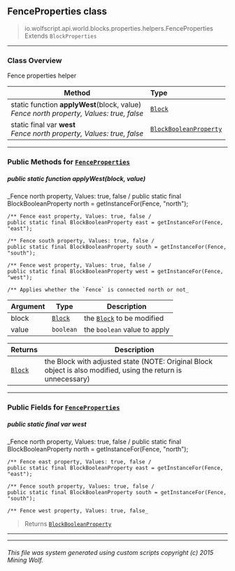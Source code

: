 ## FenceProperties __class__

>io.wolfscript.api.world.blocks.properties.helpers.FenceProperties
>Extends `BlockProperties`

---

### Class Overview

Fence properties helper

Method | Type   
--- | :--- 
static function __applyWest__(block, value) <br> _Fence north property, Values: true, false_ | [`Block`](..\..\Block.md)
static final var __west__ <br> _Fence north property, Values: true, false_ | [`BlockBooleanProperty`](..\BlockBooleanProperty.md)



---


### Public Methods for [`FenceProperties`](FenceProperties.md)

##### <a id='applywest'></a>public static function __applyWest__(block, value)

_Fence north property, Values: true, false /
    public static final BlockBooleanProperty north = getInstanceFor(Fence, "north");

    /** Fence east property, Values: true, false /
    public static final BlockBooleanProperty east = getInstanceFor(Fence, "east");

    /** Fence south property, Values: true, false /
    public static final BlockBooleanProperty south = getInstanceFor(Fence, "south");

    /** Fence west property, Values: true, false /
    public static final BlockBooleanProperty west = getInstanceFor(Fence, "west");

    /** Applies whether the `Fence` is connected north or not_

Argument | Type | Description  
--- | --- | --- 
block | [`Block`](..\..\Block.md) | the [`Block`](..\..\Block.md) to be modified
value | `boolean` | the `boolean` value to apply

Returns | Description
--- | --- 
[`Block`](..\..\Block.md) | the Block with adjusted state (NOTE: Original Block object is also modified, using the return is unnecessary)


---

### Public Fields for [`FenceProperties`](FenceProperties.md)

##### <a id='west'></a>public static final var __west__

_Fence north property, Values: true, false /
    public static final BlockBooleanProperty north = getInstanceFor(Fence, "north");

    /** Fence east property, Values: true, false /
    public static final BlockBooleanProperty east = getInstanceFor(Fence, "east");

    /** Fence south property, Values: true, false /
    public static final BlockBooleanProperty south = getInstanceFor(Fence, "south");

    /** Fence west property, Values: true, false_

>Returns
>  [`BlockBooleanProperty`](..\BlockBooleanProperty.md)

---
---


###### This file was system generated using custom scripts copyright (c) 2015 Mining Wolf.
	

